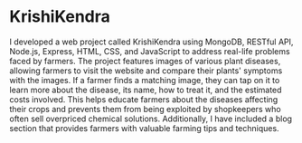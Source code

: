 # KrishiKendra
I developed a web project called KrishiKendra using MongoDB, RESTful API, Node.js, Express, HTML, CSS, and JavaScript to address real-life problems faced by farmers. The project features images of various plant diseases, allowing farmers to visit the website and compare their plants' symptoms with the images. If a farmer finds a matching image, they can tap on it to learn more about the disease, its name, how to treat it, and the estimated costs involved. This helps educate farmers about the diseases affecting their crops and prevents them from being exploited by shopkeepers who often sell overpriced chemical solutions. Additionally, I have included a blog section that provides farmers with valuable farming tips and techniques.
